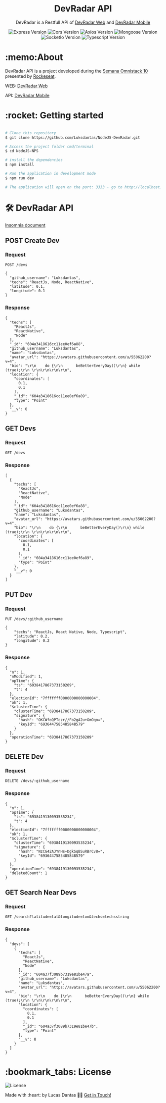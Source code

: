

    
<h1 align="center">
DevRadar API
</h1>

<p align="center">DevRadar is a Restfull API of <a href="https://github.com/Luksdantas/ReactJS-DevRadar">DevRadar Web</a> and <a href="https://github.com/Luksdantas/ReactNative-DevRadar">DevRadar Mobile</a> </p>


<p align="center">
 <img  src="https://img.shields.io/github/package-json/dependency-version/LuksDantas/NodeJS-DevRadar/express" alt="Express Version">
 <img  src="https://img.shields.io/github/package-json/dependency-version/LuksDantas/NodeJS-DevRadar/cors" alt="Cors Version">
 <img  src="https://img.shields.io/github/package-json/dependency-version/LuksDantas/NodeJS-DevRadar/axios" alt="Axios Version">
 <img  src="https://img.shields.io/github/package-json/dependency-version/Luksdantas/NodeJS-DevRadar/mongoose" alt="Mongoose Version">
 <img  src="https://img.shields.io/github/package-json/dependency-version/Luksdantas/NodeJS-DevRadar/socket.io" alt="SocketIo Version">
 <img  src="https://img.shields.io/github/package-json/dependency-version/LuksDantas/NodeJS-DevRadar/dev/typescript" alt="Typescript Version">
</p>

<h1>:memo:About</h1>
<p>DevRadar API is a project developed during the <a href="https://rocketseat.com.br/">Semana Omnistack 10</a> presented by <a href="https://www.linkedin.com/school/rocketseat/">Rockeseat</a>.</p>
<p>WEB: <a href="https://github.com/Luksdantas/ReactJS-DevRadar">DevRadar Web</a></p>
<p>API: <a href="https://github.com/Luksdantas/ReactNative-DevRadar">DevRadar Mobile</a></p>

<h1>:rocket: Getting started</h1>

```bash

# Clone this repository
$ git clone https://github.com/Luksdantas/NodeJS-DevRadar.git

# Access the project folder cmd/terminal
$ cd NodeJS-NPS

# install the dependencies
$ npm install

# Run the application in development mode
$ npm run dev

# The application will open on the port: 3333 - go to http://localhost:3333

```

<h1>🛠 DevRadar API</h1>
<a href="https://github.com/Luksdantas/NodeJS-DevRadar/blob/main/Insomnia_2021-03-11.json">Insomnia document</a>

<h2>POST Create Dev</h2>
<h3>Request</h3>

`POST /devs`

```
{
  "github_username": "Luksdantas",
  "techs": "ReactJs, Node, ReactNative",
  "latitude": 0.1,
  "longitude": 0.1
}
```

<h3>Response</h3>

```
{
  "techs": [
    "ReactJs",
    "ReactNative",
    "Node"
  ],
  "_id": "604a3418616cc11ee0ef6a88",
  "github_username": "Luksdantas",
  "name": "Luksdantas",
  "avatar_url": "https://avatars.githubusercontent.com/u/55062200?v=4",
  "bio": "\r\n    do {\r\n      beBetterEveryDay()\r\n} while (true);\r\n \r\n\r\n\r\n\r\n",
  "location": {
    "coordinates": [
      0.1,
      0.1
    ],
    "_id": "604a3418616cc11ee0ef6a89",
    "type": "Point"
  },
  "__v": 0
}
```

<h2>GET Devs</h2>
<h3>Request</h3>

`GET /devs`
<h3>Response</h3>

```
[
  {
    "techs": [
      "ReactJs",
      "ReactNative",
      "Node"
    ],
    "_id": "604a3418616cc11ee0ef6a88",
    "github_username": "Luksdantas",
    "name": "Luksdantas",
    "avatar_url": "https://avatars.githubusercontent.com/u/55062200?v=4",
    "bio": "\r\n    do {\r\n      beBetterEveryDay()\r\n} while (true);\r\n \r\n\r\n\r\n\r\n",
    "location": {
      "coordinates": [
        0.1,
        0.1
      ],
      "_id": "604a3418616cc11ee0ef6a89",
      "type": "Point"
    },
    "__v": 0
  }
]
```

<h2>PUT Dev</h2>
<h3>Request</h3>

`PUT /devs/:github_username`

```
{
	"techs": "ReactJs, React Native, Node, Typescript",
	"latitude": 0.2,
	"longitude": 0.2
}
```

<h3>Response</h3>

```
{
  "n": 1,
  "nModified": 1,
  "opTime": {
    "ts": "6938417867373150209",
    "t": 4
  },
  "electionId": "7fffffff0000000000000004",
  "ok": 1,
  "$clusterTime": {
    "clusterTime": "6938417867373150209",
    "signature": {
      "hash": "OKCWfoQPTczr//Fo2gA2u+GmOqo=",
      "keyId": "6936447585485848579"
    }
  },
  "operationTime": "6938417867373150209"
}
```

<h2>DELETE Dev</h2>
<h3>Request</h3>

`DELETE /devs/:github_username`

<h3>Response</h3>

```
{
  "n": 1,
  "opTime": {
    "ts": "6938419130093535234",
    "t": 4
  },
  "electionId": "7fffffff0000000000000004",
  "ok": 1,
  "$clusterTime": {
    "clusterTime": "6938419130093535234",
    "signature": {
      "hash": "NzCG42AJYnHs+DgkSqBSuRBrCv8=",
      "keyId": "6936447585485848579"
    }
  },
  "operationTime": "6938419130093535234",
  "deletedCount": 1
}
```

<h2>GET Search Near Devs</h2>
<h3>Request</h3>

`GET /search?latitude=lat&longitude=lon&techs=techsstring`

<h3>Response</h3>

```
{
  "devs": [
    {
      "techs": [
        "ReactJs",
        "ReactNative",
        "Node"
      ],
      "_id": "604a37f3089b7319e81be47a",
      "github_username": "Luksdantas",
      "name": "Luksdantas",
      "avatar_url": "https://avatars.githubusercontent.com/u/55062200?v=4",
      "bio": "\r\n    do {\r\n      beBetterEveryDay()\r\n} while (true);\r\n \r\n\r\n\r\n\r\n",
      "location": {
        "coordinates": [
          0.1,
          0.1
        ],
        "_id": "604a37f3089b7319e81be47b",
        "type": "Point"
      },
      "__v": 0
    }
  ]
}
```

<h1>:bookmark_tabs: License</h1>
 <img  src="https://img.shields.io/github/license/Luksdantas/NodeJS-DevRadar" alt="License">
 
 <p>Made with :heart: by Lucas Dantas 👋🏽 <a href="https://www.linkedin.com/in/luksdantas/">Get in Touch!</a></p>

